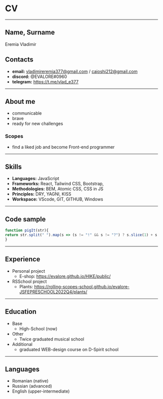 # CV
---------------------
## Name, Surname
Eremia Vladimir
## Contacts
 * __email:__ vladimireremia377@gmail.com / caioshi212@gmail.com
 * __discord:__ @EVALORE#0960
 * __telegram:__ https://t.me/vlad_e377
---------------------
## About me
* communicable
* brave
* ready for new challenges
### Scopes
* find a liked job and become Front-end programmer
--------------------
## Skills
* __Languages:__ JavaScript
* __Frameworks:__ React, Tailwind CSS, Bootstrap,
* __Methodologies:__ BEM, Atomic CSS, CSS in JS
* __Principles:__ DRY, YAGNI, KISS
* __Workspace:__ VScode, GIT, GITHUB, Windows
--------------------
## Code sample
```JavaScript
function pigIt(str){
return str.split(" ").map(s => (s != "!" && s != "?") ? s.slice(1) + s[0] + "ay" : s).join(" ")
}
```
--------------------
## Experience
* Personal project
  - E-shop: https://evalore.github.io/HIKE/public/
* RSSchool project
  - Plants: https://rolling-scopes-school.github.io/evalore-JSFEPRESCHOOL2022Q4/plants/
--------------------
## Education
* Base
  - High-School (now)
* Other
  - Twice graduated musical school
* Additional
  - graduated WEB-design course on D-Spirit school
--------------------
## Languages
 - Romanian (native)
 - Russian (advanced)
 - English (upper-intermediate)